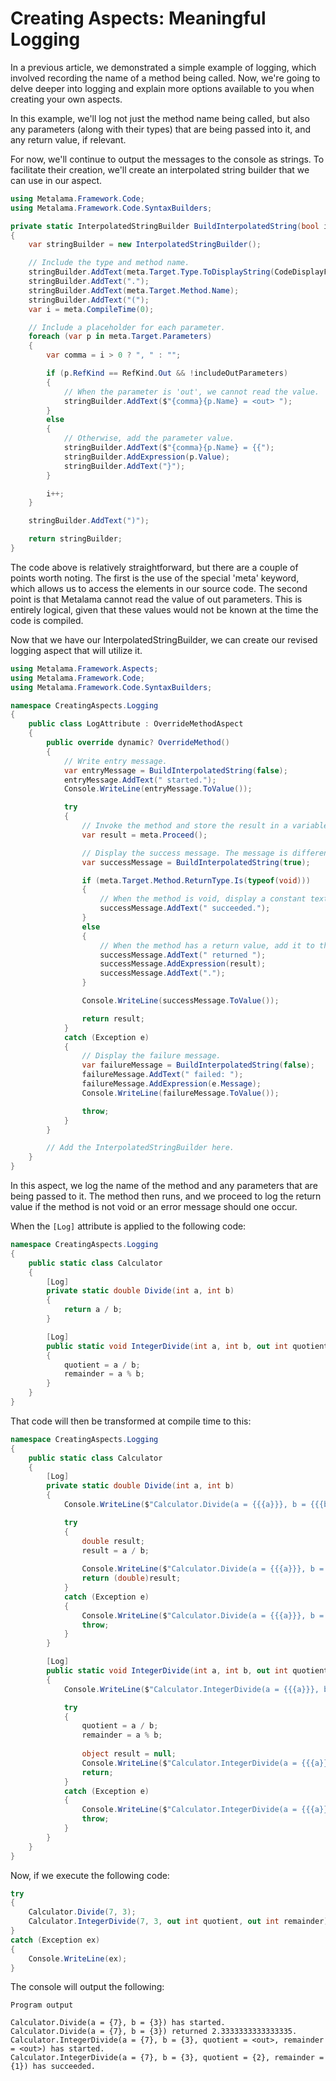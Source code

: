 # Creating Aspects: Meaningful Logging

In a previous article, we demonstrated a simple example of logging, which involved recording the name of a method being called. Now, we're going to delve deeper into logging and explain more options available to you when creating your own aspects.

In this example, we'll log not just the method name being called, but also any parameters (along with their types) that are being passed into it, and any return value, if relevant.

For now, we'll continue to output the messages to the console as strings. To facilitate their creation, we'll create an interpolated string builder that we can use in our aspect.

```c#
using Metalama.Framework.Code;
using Metalama.Framework.Code.SyntaxBuilders;

private static InterpolatedStringBuilder BuildInterpolatedString(bool includeOutParameters)
{
    var stringBuilder = new InterpolatedStringBuilder();

    // Include the type and method name.
    stringBuilder.AddText(meta.Target.Type.ToDisplayString(CodeDisplayFormat.MinimallyQualified));
    stringBuilder.AddText(".");
    stringBuilder.AddText(meta.Target.Method.Name);
    stringBuilder.AddText("(");
    var i = meta.CompileTime(0);

    // Include a placeholder for each parameter.
    foreach (var p in meta.Target.Parameters)
    {
        var comma = i > 0 ? ", " : "";

        if (p.RefKind == RefKind.Out && !includeOutParameters)
        {
            // When the parameter is 'out', we cannot read the value.
            stringBuilder.AddText($"{comma}{p.Name} = <out> ");
        }
        else
        {
            // Otherwise, add the parameter value.
            stringBuilder.AddText($"{comma}{p.Name} = {{");
            stringBuilder.AddExpression(p.Value);
            stringBuilder.AddText("}");
        }

        i++;
    }

    stringBuilder.AddText(")");

    return stringBuilder;
}
```

The code above is relatively straightforward, but there are a couple of points worth noting. The first is the use of the special 'meta' keyword, which allows us to access the elements in our source code. The second point is that Metalama cannot read the value of out parameters. This is entirely logical, given that these values would not be known at the time the code is compiled.

Now that we have our InterpolatedStringBuilder, we can create our revised logging aspect that will utilize it.

```c#
using Metalama.Framework.Aspects;
using Metalama.Framework.Code;
using Metalama.Framework.Code.SyntaxBuilders;

namespace CreatingAspects.Logging
{
    public class LogAttribute : OverrideMethodAspect
    {
        public override dynamic? OverrideMethod()
        {
            // Write entry message.
            var entryMessage = BuildInterpolatedString(false);
            entryMessage.AddText(" started.");
            Console.WriteLine(entryMessage.ToValue());

            try
            {
                // Invoke the method and store the result in a variable.
                var result = meta.Proceed();

                // Display the success message. The message is different when the method is void.
                var successMessage = BuildInterpolatedString(true);

                if (meta.Target.Method.ReturnType.Is(typeof(void)))
                {
                    // When the method is void, display a constant text.
                    successMessage.AddText(" succeeded.");
                }
                else
                {
                    // When the method has a return value, add it to the message.
                    successMessage.AddText(" returned ");
                    successMessage.AddExpression(result);
                    successMessage.AddText(".");
                }

                Console.WriteLine(successMessage.ToValue());

                return result;
            }
            catch (Exception e)
            {
                // Display the failure message.
                var failureMessage = BuildInterpolatedString(false);
                failureMessage.AddText(" failed: ");
                failureMessage.AddExpression(e.Message);
                Console.WriteLine(failureMessage.ToValue());

                throw;
            }
        }

        // Add the InterpolatedStringBuilder here.
    }
}
```

In this aspect, we log the name of the method and any parameters that are being passed to it. The method then runs, and we proceed to log the return value if the method is not void or an error message should one occur.

When the `[Log]` attribute is applied to the following code:

```c#
namespace CreatingAspects.Logging
{
    public static class Calculator
    {
        [Log]
        private static double Divide(int a, int b)
        {
            return a / b;
        }

        [Log]
        public static void IntegerDivide(int a, int b, out int quotient, out int remainder)
        {
            quotient = a / b;
            remainder = a % b;
        }
    }
}
```

That code will then be transformed at compile time to this:

```c#
namespace CreatingAspects.Logging
{
    public static class Calculator
    {
        [Log]
        private static double Divide(int a, int b)
        {
            Console.WriteLine($"Calculator.Divide(a = {{{a}}}, b = {{{b}}}) started.");

            try
            {
                double result;
                result = a / b;
            
                Console.WriteLine($"Calculator.Divide(a = {{{a}}}, b = {{{b}}}) returned {result}.");
                return (double)result;
            }
            catch (Exception e)
            {
                Console.WriteLine($"Calculator.Divide(a = {{{a}}}, b = {{{b}}}) failed: {e.Message}");
                throw;
            }
        }

        [Log]
        public static void IntegerDivide(int a, int b, out int quotient, out int remainder)
        {
            Console.WriteLine($"Calculator.IntegerDivide(a = {{{a}}}, b = {{{b}}}, quotient = <out>, remainder = <out>) has started.");

            try
            {
                quotient = a / b;
                remainder = a % b;
            
                object result = null;
                Console.WriteLine($"Calculator.IntegerDivide(a = {{{a}}}, b = {{{b}}}, quotient = {{{quotient}}}, remainder = {{{remainder}}}) has succeeded.");
                return;
            }
            catch (Exception e)
            {
                Console.WriteLine($"Calculator.IntegerDivide(a = {{{a}}}, b = {{{b}}}, quotient = <out>, remainder = <out>) has failed: {e.Message}");
                throw;
            }
        }
    }
}
```

Now, if we execute the following code:

```csharp
try
{
    Calculator.Divide(7, 3);
    Calculator.IntegerDivide(7, 3, out int quotient, out int remainder);
}
catch (Exception ex)
{
    Console.WriteLine(ex);
}
```

The console will output the following:

```text
Program output

Calculator.Divide(a = {7}, b = {3}) has started.
Calculator.Divide(a = {7}, b = {3}) returned 2.3333333333333335.
Calculator.IntegerDivide(a = {7}, b = {3}, quotient = <out>, remainder = <out>) has started.
Calculator.IntegerDivide(a = {7}, b = {3}, quotient = {2}, remainder = {1}) has succeeded.
```
